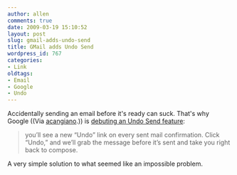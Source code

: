 ```yaml
---
author: allen
comments: true
date: 2009-03-19 15:10:52
layout: post
slug: gmail-adds-undo-send
title: GMail adds Undo Send
wordpress_id: 767
categories:
- Link
oldtags:
- Email
- Google
- Undo
---
```


Accidentally sending an email before it's ready can suck. That's why Google ((Via [acangiano](http://antoniocangiano.com/).)) is [debuting an Undo Send feature](http://gmailblog.blogspot.com/2009/03/new-in-labs-undo-send.html):


> you’ll see a new “Undo” link on every sent mail confirmation. Click “Undo,” and we’ll grab the message before it’s sent and take you right back to compose.


A very simple solution to what seemed like an impossible problem.
